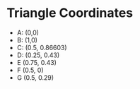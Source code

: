 # Triangle Coordinates

- A: (0,0)
- B: (1,0)
- C: (0.5, 0.86603)
- D: (0.25, 0.43)
- E (0.75, 0.43)
- F (0.5, 0)
- G (0.5, 0.29)
